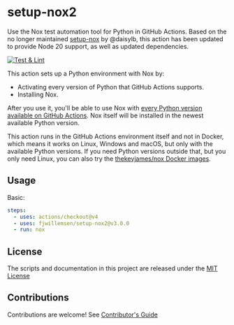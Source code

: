 # setup-nox2

Use the Nox test automation tool for Python in GitHub Actions.
Based on the no longer maintained [setup-nox](https://github.com/daisylb/setup-nox) by @daisylb, this action has been updated to provide Node 20 support, as well as updated dependencies. 

[![Test & Lint](https://github.com/fjwillemsen/setup-nox2/actions/workflows/test.yml/badge.svg?branch=main)](https://github.com/fjwillemsen/setup-nox2/actions/workflows/test.yml)

This action sets up a Python environment with Nox by:

- Activating every version of Python that GitHub Actions supports.
- Installing Nox.

After you use it, you'll be able to use Nox with [every Python version available on GitHub Actions][actions-installed]. Nox itself will be installed in the newest available Python version.

This action runs in the GitHub Actions environment itself and not in Docker, which means it works on Linux, Windows and macOS, but only with the available Python versions. If you need Python versions outside that, but you only need Linux, you can also try the [thekevjames/nox Docker images][nox-docker].

[actions-installed]: https://github.com/actions/virtual-environments#available-environments
[nox-docker]: https://hub.docker.com/r/thekevjames/nox

## Usage

Basic:

```yaml
steps:
  - uses: actions/checkout@v4
  - uses: fjwillemsen/setup-nox2@v3.0.0
  - run: nox
```

## License

The scripts and documentation in this project are released under the [MIT License](LICENSE)

## Contributions

Contributions are welcome! See [Contributor's Guide](CONTRIBUTING.md)
